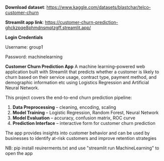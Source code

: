 **Download dataset**: https://www.kaggle.com/datasets/blastchar/telco-customer-churn

**Streamlit app link**: https://customer-churn-prediction-ghckzpqe8phmdnsmqtzgff.streamlit.app/

**Login Credentials**

Username: group1

Password: machinelearning


**Customer Churn Prediction App**
A machine learning–powered web application built with Streamlit that predicts whether a customer is likely to churn based on their service usage, contract type, payment method, and demographic information etc using Logistics Regression and Artificial Neural Network.

This project covers the end-to-end churn prediction pipeline:
1. **Data Preprocessing** – cleaning, encoding, scaling
2. **Model Training** – Logistic Regression, Random Forest, Neural Network
3. **Model Evaluation** – accuracy, confusion matrix, ROC curve
4. **Prediction Interface** – interactive form for customer churn prediction

The app provides insights into customer behavior and can be used by businesses to identify at-risk customers and improve retention strategies

NB: pip install reuirerments.txt and use "streamlit run MachineLearning" to open the app


